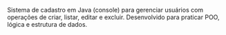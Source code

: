 Sistema de cadastro em Java (console) para gerenciar usuários com operações de criar, listar, editar e excluir. Desenvolvido para praticar POO, lógica e estrutura de dados.
